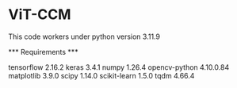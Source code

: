# ViT-CCM

This code workers under python version 3.11.9

***  Requirements  ***

tensorflow                   2.16.2
keras                            3.4.1
numpy                          1.26.4
opencv-python            4.10.0.84
matplotlib                     3.9.0
scipy                             1.14.0
scikit-learn                    1.5.0
tqdm                              4.66.4
